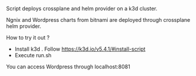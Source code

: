 Script deploys crossplane and helm provider on a k3d cluster. 

Ngnix and Wordpress charts from bitnami are deployed through crossplane helm provider.

 How to try it out ?
- Install k3d . Follow https://k3d.io/v5.4.1/#install-script
- Execute run.sh

You can access Wordpress through localhost:8081 
